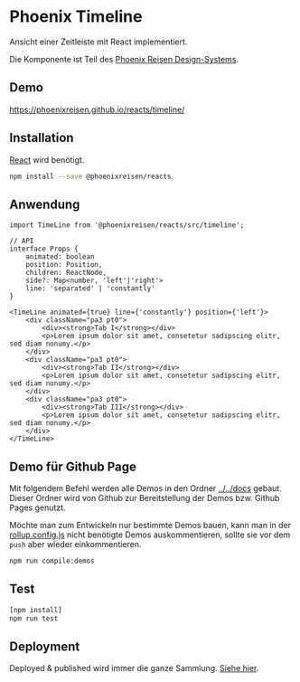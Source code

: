 # Phoenix Timeline

Ansicht einer Zeitleiste mit React implementiert.

Die Komponente ist Teil des [Phoenix Reisen Design-Systems](https://design-system.phoenixreisen.net).

## Demo

https://phoenixreisen.github.io/reacts/timeline/

## Installation

[React](https://react.dev/) wird benötigt.

```bash
npm install --save @phoenixreisen/reacts
```

## Anwendung

```tsx
import TimeLine from '@phoenixreisen/reacts/src/timeline';

// API
interface Props {
    animated: boolean
    position: Position,
    children: ReactNode,
    side?: Map<number, 'left'|'right'>
    line: 'separated' | 'constantly'
}

<TimeLine animated={true} line={'constantly'} position={'left'}>
    <div className="pa3 pt0">
        <div><strong>Tab I</strong></div>
        <p>Lorem ipsum dolor sit amet, consetetur sadipscing elitr, sed diam nonumy.</p>
    </div>
    <div className="pa3 pt0">
        <div><strong>Tab II</strong></div>
        <p>Lorem ipsum dolor sit amet, consetetur sadipscing elitr, sed diam nonumy.</p>
    </div>
    <div className="pa3 pt0">
        <div><strong>Tab III</strong></div>
        <p>Lorem ipsum dolor sit amet, consetetur sadipscing elitr, sed diam nonumy.</p>
    </div>
</TimeLine>
```

## Demo für Github Page

Mit folgendem Befehl werden alle Demos in den Ordner [../../docs](../../docs) gebaut. Dieser Ordner wird von Github zur Bereitstellung der Demos bzw. Github Pages genutzt.

Möchte man zum Entwickeln nur bestimmte Demos bauen, kann man in der [rollup.config.js](../../rollup.config.js) nicht benötigte Demos auskommentieren, sollte sie vor dem `push` aber wieder einkommentieren.

```bash
npm run compile:demos
```

## Test

```bash
[npm install]
npm run test
```

## Deployment

Deployed & published wird immer die ganze Sammlung. [Siehe hier](../../README.md).